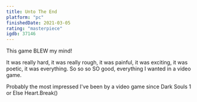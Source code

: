```yaml
---
title: Unto The End
platform: "pc"
finishedDate: 2021-03-05
rating: "masterpiece"
igdb: 37146
---
```


This game BLEW my mind!

It was really hard, it was really rough, it was painful, it was exciting, it was poetic, it was everything. So so so SO good, everything I wanted in a video game.

Probably the most impressed I've been by a video game since Dark Souls 1 or Else Heart.Break()
